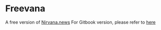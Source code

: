 # Freevana
A free version of [Nirvana.news](https://nirvana.news)
For Gitbook version, please refer to [here](https://nex-studio.gitbooks.io/freevana/content/)
